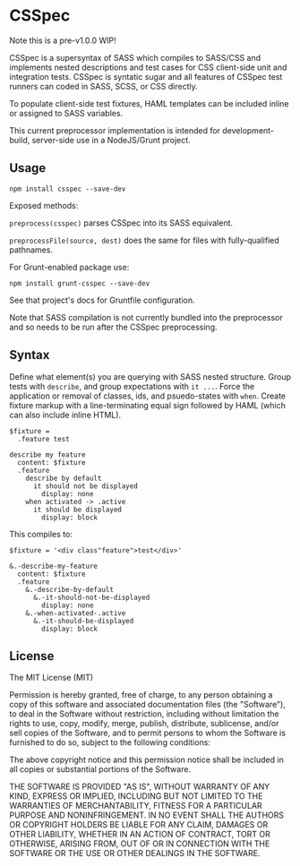 CSSpec
======

Note this is a pre-v1.0.0 WIP!

CSSpec is a supersyntax of SASS which compiles to SASS/CSS and implements nested descriptions and test cases for CSS client-side unit and integration tests. CSSpec is syntatic sugar and all features of CSSpec test runners can coded in SASS, SCSS, or CSS directly.

To populate client-side test fixtures, HAML templates can be included inline or assigned to SASS variables.

This current preprocessor implementation is intended for development-build, server-side use in a NodeJS/Grunt project.

Usage
-----

    npm install csspec --save-dev

Exposed methods: 

`preprocess(csspec)` parses CSSpec into its SASS equivalent.

`preprocessFile(source, dest)` does the same for files with fully-qualified pathnames.

For Grunt-enabled package use:

    npm install grunt-csspec --save-dev

See that project's docs for Gruntfile configuration.

Note that SASS compilation is not currently bundled into the preprocessor and so needs to be run after the CSSpec preprocessing.

Syntax
------

Define what element(s) you are querying with SASS nested structure. Group tests with `describe`, and group expectations with `it ...`. Force the application or removal of classes, ids, and psuedo-states with `when`. Create fixture markup with a line-terminating equal sign followed by HAML (which can also include inline HTML).

    $fixture =
      .feature test

    describe my feature
      content: $fixture
      .feature
        describe by default
          it should not be displayed
            display: none
        when activated -> .active
          it should be displayed
            display: block

This compiles to:

    $fixture = '<div class"feature">test</div>'
    
    &.-describe-my-feature
      content: $fixture
      .feature
        &.-describe-by-default
          &.-it-should-not-be-displayed
            display: none
        &.-when-activated-.active
          &.-it-should-be-displayed
            display: block

License
-------

The MIT License (MIT)

Permission is hereby granted, free of charge, to any person obtaining a copy
of this software and associated documentation files (the "Software"), to deal
in the Software without restriction, including without limitation the rights
to use, copy, modify, merge, publish, distribute, sublicense, and/or sell
copies of the Software, and to permit persons to whom the Software is
furnished to do so, subject to the following conditions:

The above copyright notice and this permission notice shall be included in
all copies or substantial portions of the Software.

THE SOFTWARE IS PROVIDED "AS IS", WITHOUT WARRANTY OF ANY KIND, EXPRESS OR
IMPLIED, INCLUDING BUT NOT LIMITED TO THE WARRANTIES OF MERCHANTABILITY,
FITNESS FOR A PARTICULAR PURPOSE AND NONINFRINGEMENT. IN NO EVENT SHALL THE
AUTHORS OR COPYRIGHT HOLDERS BE LIABLE FOR ANY CLAIM, DAMAGES OR OTHER
LIABILITY, WHETHER IN AN ACTION OF CONTRACT, TORT OR OTHERWISE, ARISING FROM,
OUT OF OR IN CONNECTION WITH THE SOFTWARE OR THE USE OR OTHER DEALINGS IN
THE SOFTWARE.

